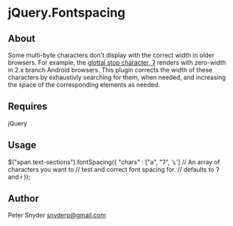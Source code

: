 jQuery.Fontspacing
===

About
---
Some multi-byte characters don't display with the correct width in older browsers.  For example, the [glottal stop character, ʔ](http://en.wikipedia.org/wiki/Glottal_stop) renders with zero-width in 2.x branch Android browsers.  This plugin corrects the width of these characters by exhaustivly searching for them, when needed, and increasing the space of the corresponding elements as needed.

Requires
---
jQuery

Usage
---
$("span.text-sections").fontSpacing({
    "chars" : ["a", "ʔ", 'ʟ'] // An array of characters you want to 
                              // test and correct font spacing for.
                              // defaults to ʔ and ɨ
});

Author
---
Peter Snyder <snyderp@gmail.com>
